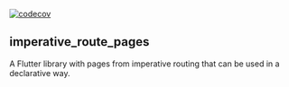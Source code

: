 [![codecov](https://codecov.io/gh/ValentinVignal/flutter_packages/branch/main/graph/badge.svg?flag=imperative_route_pages&token=RHOGQ3VEW2)](https://app.codecov.io/gh/ValentinVignal/flutter_packages/tree/main/packages%2Fimperative_route_pages)

## imperative_route_pages

A Flutter library with pages from imperative routing that can be used in a declarative way.
